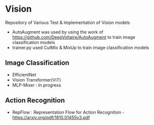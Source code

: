 # Vision
Repository of Various Test & Implementation of Vision models
* AutoAugment was used by using the work of https://github.com/DeepVoltaire/AutoAugment to train image classification models
* trainer.py used CutMix & MixUp to train image classification models

## Image Classification
* EfficientNet
* Vision Transformer(ViT)
* MLP-Mixer : In progress

## Action Recognition
* RepFlow : Representation Flow for Action Recognition - https://arxiv.org/pdf/1810.01455v3.pdf
